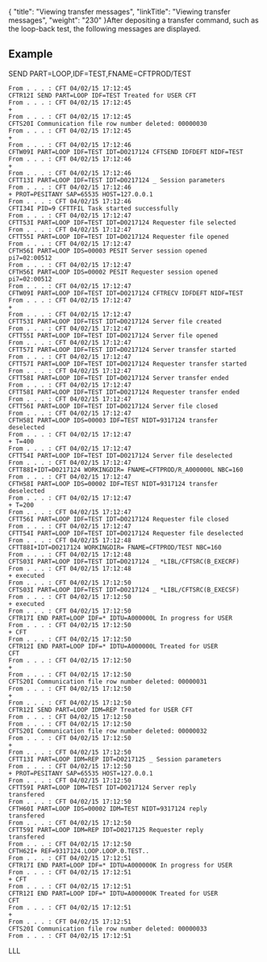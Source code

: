 {
    "title": "Viewing transfer messages",
    "linkTitle": "Viewing transfer messages",
    "weight": "230"
}After depositing a transfer command, such as the loop-back test, the following messages are displayed.

## Example

SEND PART=LOOP,IDF=TEST,FNAME=CFTPROD/TEST



    From . . . : CFT 04/02/15 17:12:45
    CFTR12I SEND PART=LOOP IDF=TEST Treated for USER CFT
    From . . . : CFT 04/02/15 17:12:45
    +
    From . . . : CFT 04/02/15 17:12:45
    CFTS20I Communication file row number deleted: 00000030
    From . . . : CFT 04/02/15 17:12:45
    +
    From . . . : CFT 04/02/15 17:12:46
    CFTW09I PART=LOOP IDF=TEST IDT=D0217124 CFTSEND IDFDEFT NIDF=TEST
    From . . . : CFT 04/02/15 17:12:46
    +
    From . . . : CFT 04/02/15 17:12:46
    CFTT13I PART=LOOP IDF=TEST IDT=D0217124 _ Session parameters
    From . . . : CFT 04/02/15 17:12:46
    + PROT=PESITANY SAP=65535 HOST=127.0.0.1
    From . . . : CFT 04/02/15 17:12:46
    CFTI34I PID=9 CFTTFIL Task started successfully
    From . . . : CFT 04/02/15 17:12:47
    CFTT53I PART=LOOP IDF=TEST IDT=D0217124 Requester file selected
    From . . . : CFT 04/02/15 17:12:47
    CFTT55I PART=LOOP IDF=TEST IDT=D0217124 Requester file opened
    From . . . : CFT 04/02/15 17:12:47
    CFTH56I PART=LOOP IDS=00003 PESIT Server session opened
    pi7=02:00512
    From . . . : CFT 04/02/15 17:12:47
    CFTH56I PART=LOOP IDS=00002 PESIT Requester session opened
    pi7=02:00512
    From . . . : CFT 04/02/15 17:12:47
    CFTW09I PART=LOOP IDF=TEST IDT=D0217124 CFTRECV IDFDEFT NIDF=TEST
    From . . . : CFT 04/02/15 17:12:47
    +
    From . . . : CFT 04/02/15 17:12:47
    CFTT53I PART=LOOP IDF=TEST IDT=D0217124 Server file created
    From . . . : CFT 04/02/15 17:12:47
    CFTT55I PART=LOOP IDF=TEST IDT=D0217124 Server file opened
    From . . . : CFT 04/02/15 17:12:47
    CFTT57I PART=LOOP IDF=TEST IDT=D0217124 Server transfer started
    From . . . : CFT 04/02/15 17:12:47
    CFTT57I PART=LOOP IDF=TEST IDT=D0217124 Requester transfer started
    From . . . : CFT 04/02/15 17:12:47
    CFTT58I PART=LOOP IDF=TEST IDT=D0217124 Server transfer ended
    From . . . : CFT 04/02/15 17:12:47
    CFTT58I PART=LOOP IDF=TEST IDT=D0217124 Requester transfer ended
    From . . . : CFT 04/02/15 17:12:47
    CFTT56I PART=LOOP IDF=TEST IDT=D0217124 Server file closed
    From . . . : CFT 04/02/15 17:12:47
    CFTH58I PART=LOOP IDS=00003 IDF=TEST NIDT=9317124 transfer
    deselected
    From . . . : CFT 04/02/15 17:12:47
    + T=400
    From . . . : CFT 04/02/15 17:12:47
    CFTT54I PART=LOOP IDF=TEST IDT=D0217124 Server file deselected
    From . . . : CFT 04/02/15 17:12:47
    CFTT88I+IDT=D0217124 WORKINGDIR= FNAME=CFTPROD/R_A000000L NBC=160
    From . . . : CFT 04/02/15 17:12:47
    CFTH58I PART=LOOP IDS=00002 IDF=TEST NIDT=9317124 transfer
    deselected
    From . . . : CFT 04/02/15 17:12:47
    + T=200
    From . . . : CFT 04/02/15 17:12:47
    CFTT56I PART=LOOP IDF=TEST IDT=D0217124 Requester file closed
    From . . . : CFT 04/02/15 17:12:47
    CFTT54I PART=LOOP IDF=TEST IDT=D0217124 Requester file deselected
    From . . . : CFT 04/02/15 17:12:48
    CFTT88I+IDT=D0217124 WORKINGDIR= FNAME=CFTPROD/TEST NBC=160
    From . . . : CFT 04/02/15 17:12:48
    CFTS03I PART=LOOP IDF=TEST IDT=D0217124 _ *LIBL/CFTSRC(B_EXECRF)
    From . . . : CFT 04/02/15 17:12:48
    + executed
    From . . . : CFT 04/02/15 17:12:50
    CFTS03I PART=LOOP IDF=TEST IDT=D0217124 _ *LIBL/CFTSRC(B_EXECSF)
    From . . . : CFT 04/02/15 17:12:50
    + executed
    From . . . : CFT 04/02/15 17:12:50
    CFTR17I END PART=LOOP IDF=* IDTU=A000000L In progress for USER
    From . . . : CFT 04/02/15 17:12:50
    + CFT
    From . . . : CFT 04/02/15 17:12:50
    CFTR12I END PART=LOOP IDF=* IDTU=A000000L Treated for USER
    CFT
    From . . . : CFT 04/02/15 17:12:50
    +
    From . . . : CFT 04/02/15 17:12:50
    CFTS20I Communication file row number deleted: 00000031
    From . . . : CFT 04/02/15 17:12:50
    +
    From . . . : CFT 04/02/15 17:12:50
    CFTR12I SEND PART=LOOP IDM=REP Treated for USER CFT
    From . . . : CFT 04/02/15 17:12:50
    From . . . : CFT 04/02/15 17:12:50
    CFTS20I Communication file row number deleted: 00000032
    From . . . : CFT 04/02/15 17:12:50
    +
    From . . . : CFT 04/02/15 17:12:50
    CFTT13I PART=LOOP IDM=REP IDT=D0217125 _ Session parameters
    From . . . : CFT 04/02/15 17:12:50
    + PROT=PESITANY SAP=65535 HOST=127.0.0.1
    From . . . : CFT 04/02/15 17:12:50
    CFTT59I PART=LOOP IDM=TEST IDT=D0217124 Server reply
    transfered
    From . . . : CFT 04/02/15 17:12:50
    CFTH60I PART=LOOP IDS=00002 IDM=TEST NIDT=9317124 reply
    transfered
    From . . . : CFT 04/02/15 17:12:50
    CFTT59I PART=LOOP IDM=REP IDT=D0217125 Requester reply
    transfered
    From . . . : CFT 04/02/15 17:12:50
    CFTH62I+ REF=9317124.LOOP.LOOP.0.TEST..
    From . . . : CFT 04/02/15 17:12:51
    CFTR17I END PART=LOOP IDF=* IDTU=A000000K In progress for USER
    From . . . : CFT 04/02/15 17:12:51
    + CFT
    From . . . : CFT 04/02/15 17:12:51
    CFTR12I END PART=LOOP IDF=* IDTU=A000000K Treated for USER
    CFT
    From . . . : CFT 04/02/15 17:12:51
    +
    From . . . : CFT 04/02/15 17:12:51
    CFTS20I Communication file row number deleted: 00000033
    From . . . : CFT 04/02/15 17:12:51

LLL
